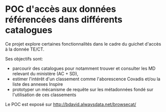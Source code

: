 # POC d'accès aux données référencées dans différents catalogues

Ce projet explore certaines fonctionnalités dans le cadre du guichet d'accès à la donnée TE/CT.
 
Ses objectifs sont:

- parcourir des catalogues pour notamment trouver et consulter les MD relevant du ministère (AC + SD),
- estimer l'intérêt d'un classement comme l'aborescence Covadis et/ou la liste des annexes Inspire
- prototyper un mécanisme de requête sur les métadonnées fondé sur l'utilisation de ces classements

Le POC est exposé sur http://bdavid.alwaysdata.net/browsecat/
